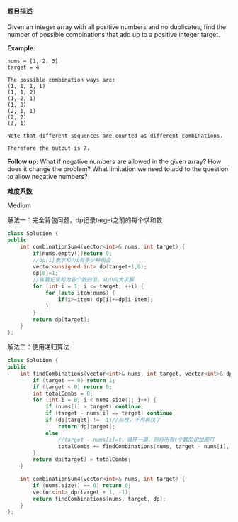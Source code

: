 #### **题目描述**
Given an integer array with all positive numbers and no duplicates, find the number of possible combinations that add up to a positive integer target.

**Example:**

```
nums = [1, 2, 3]
target = 4

The possible combination ways are:
(1, 1, 1, 1)
(1, 1, 2)
(1, 2, 1)
(1, 3)
(2, 1, 1)
(2, 2)
(3, 1)

Note that different sequences are counted as different combinations.

Therefore the output is 7.
```

**Follow up:**
What if negative numbers are allowed in the given array?
How does it change the problem?
What limitation we need to add to the question to allow negative numbers?

**难度系数**  

Medium

解法一：完全背包问题，dp记录target之前的每个求和数

```c++
class Solution {
public:
    int combinationSum4(vector<int>& nums, int target) {
        if(nums.empty())return 0;
        //dp[i]表示和为i有多少种组合
        vector<unsigned int> dp(target+1,0);
        dp[0]=1;
        //挨着记录和为各个数的值，从小向大求解
        for (int i = 1; i <= target; ++i) {
            for (auto item:nums) {
                if(i>=item) dp[i]+=dp[i-item];
            }
        }
        return dp[target];
    }
};
```

解法二：使用递归算法

```c++
class Solution {
public:
    int findCombinations(vector<int>& nums, int target, vector<int>& dp) {
        if (target == 0) return 1;
        if (target < 0) return 0;
        int totalCombs = 0;
        for (int i = 0; i < nums.size(); i++) {
            if (nums[i] > target) continue;
            if (target - nums[i] == target) continue;
            if (dp[target] != -1)//剪枝，不用再找了
                return dp[target];
            else
                //target - nums[i]=t，循环一遍，则将所有t个数的相加即可
                totalCombs += findCombinations(nums, target - nums[i], dp);
        }
        return dp[target] = totalCombs;
    }

    int combinationSum4(vector<int>& nums, int target) {
        if (nums.size() == 0) return 0;
        vector<int> dp(target + 1, -1);
        return findCombinations(nums, target, dp);
    }
};
```

